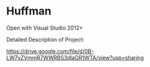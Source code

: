 # Huffman

Open with Visual Studio 2012+

Detailed Description of Project: 

https://drive.google.com/file/d/0B-LW7vZVmmR7WWRBS3dlaGR1WTA/view?usp=sharing
